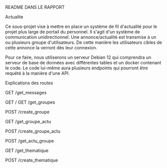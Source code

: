 README DANS LE RAPPORT


Actualite

Ce sous-projet vise à mettre en place un système de fil d'actualité pour le projet plus large de portail du personnel.
Il s'agit d'un système de communication unidirectionnel. Une annonce/actualité est transmise à un ou plusieurs groupe
d'utilisateurs. De cette manière les utilisateurs cibles de cette annonce la verront dès leur connexion.

Pour ce faire, nous utiliserons un serveur Debian 12 qui comprendra un serveur de base de données avec différentes
tables et un docker contenant le code. Le code lui-même aura plusieurs endpoints qui pourront être requêté à la manière
d'une API.




Explications des routes

GET /get_messages

GET /
GET /get_groupes

POST /create_groupe


GET /get_groupe_actu

POST /create_groupe_actu

POST /get_actu_groupe

GET /get_thematique

POST /create_thematique

